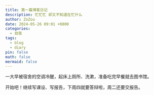 ```yaml
---
title: 第一篇博客日记
description: 忙忙忙 却又不知道在忙什么
author: ZoZou
date: 2024-05-26 09:01 +0800
categories:
  - 自我
tags:
  - blog
  - diary
pin: false
math: false
mermaid: false
---
```

一大早被宿舍的空调冷醒，起床上厕所、洗漱，准备吃完早餐就去图书馆。

开始吧！继续写课设、写报告，下周四就要答辩啦，周二还要交报告。